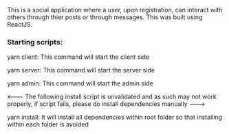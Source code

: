 This is a social application where a user, upon registration, can interact with others through thier posts or through messages. This was built using ReactJS.

### Starting scripts: ###
<!--  -->
yarn client: This command will start the client side
<!--  -->
yarn server: This command will start the server side
<!--  -->
yarn admin: This command will start the admin side
<!--  -->
<--- The following install script is unvalidated and as such may not work properly, if script fails, please do install dependencies manually --->
<!--  -->
yarn install: It will install all dependencies within root folder so that installing within each folder is avoided